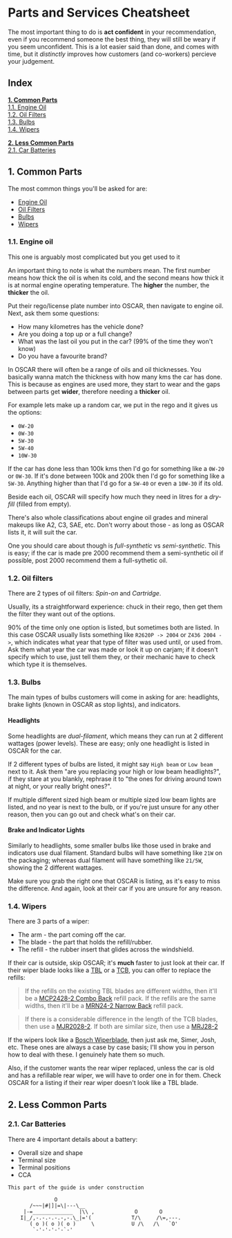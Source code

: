 # Parts and Services Cheatsheet
The most important thing to do is **act confident** in your recommendation, even if you recommend someone the best thing, they will still be weary if you seem unconfident. This is a lot easier said than done, and comes with time, but it *distinctly* improves how customers (and co-workers) percieve your judgement.

## Index
[**1. Common Parts**](#1-common-parts)\
[1.1. Engine Oil](#11-engine-oil)\
[1.2. Oil Filters](#12-oil-filters)\
[1.3. Bulbs](#13-bulbs)\
[1.4. Wipers](#14-wipers)

[**2. Less Common Parts**](#2-less-common-parts)\
[2.1. Car Batteries](#21-car-batteries)

## 1. Common Parts
The most common things you'll be asked for are:
- [Engine Oil](#11-engine-oil)
- [Oil Filters](#12-oil-filters)
- [Bulbs](#13-bulbs)
- [Wipers](#14-wipers)

### 1.1. Engine oil 
This one is arguably most complicated but you get used to it

An important thing to note is what the numbers mean. The first number means how thick the oil is when its cold, and the second means how thick it is at normal engine operating temperature. The **higher** the number, the **thicker** the oil.

Put their rego/license plate number into OSCAR, then navigate to engine oil. Next, ask them some questions:
- How many kilometres has the vehicle done?
- Are you doing a top up or a full change?
- What was the last oil you put in the car? (99% of the time they won't know)
- Do you have a favourite brand?

In OSCAR there will often be a range of oils and oil thicknesses. You basically wanna match the thickness with how many kms the car has done. This is because as engines are used more, they start to wear and the gaps between parts get **wider**, therefore needing a **thicker** oil.

For example lets make up a random car, we put in the rego and it gives us the options: 
- `0W-20`
- `0W-30`
- `5W-30`
- `5W-40`
- `10W-30`

If the car has done less than 100k kms then I'd go for something like a `0W-20` or `0W-30`. If it's done between 100k and 200k then I'd go for something like a `5W-30`. Anything higher than that I'd go for a `5W-40` or even a `10W-30` if its old.

Beside each oil, OSCAR will specify how much they need in litres for a *dry-fill* (filled from empty).

There's also whole classifications about engine oil grades and mineral makeups like A2, C3, SAE, etc. Don't worry about those - as long as OSCAR lists it, it will suit the car. 

One you should care about though is *full-synthetic* vs *semi-synthetic*. This is easy; if the car is made pre 2000 recommend them a semi-synthetic oil if possible, post 2000 recommend them a full-sythetic oil.

### 1.2. Oil filters
There are 2 types of oil filters: *Spin-on* and *Cartridge*. 

Usually, its a straightforward experience: chuck in their rego, then get them the filter they want out of the options.

90% of the time only one option is listed, but sometimes both are listed. In this case OSCAR usually lists something like `R2620P -> 2004` or `Z436 2004 ->`, which indicates what year that type of filter was used until, or used from. Ask them what year the car was made or look it up on carjam; if it doesn't specify which to use, just tell them they, or their mechanic have to check which type it is themselves.

### 1.3. Bulbs
The main types of bulbs customers will come in asking for are: headlights, brake lights (known in OSCAR as stop lights), and indicators.

#### Headlights
Some headlights are *dual-filament*, which means they can run at 2 different wattages (power levels). These are easy; only one headlight is listed in OSCAR for the car.

If 2 different types of bulbs are listed, it might say `High beam` or `Low beam` next to it. Ask them "are you replacing your high or low beam headlights?", if they stare at you blankly, rephrase it to "the ones for driving around town at night, or your really bright ones?".

If multiple different sized high beam or multiple sized low beam lights are listed, and no year is next to the bulb, or if you're just unsure for any other reason, then you can go out and check what's on their car.

#### Brake and Indicator Lights
Similarly to headlights, some smaller bulbs like those used in brake and indicators use dual filament. Standard bulbs will have something like `21W` on the packaging; whereas dual filament will have something like `21/5W`, showing the 2 different wattages. 

Make sure you grab the right one that OSCAR is listing, as it's easy to miss the difference. And again, look at their car if you are unsure for any reason.

### 1.4. Wipers
There are 3 parts of a wiper:
- The arm - the part coming off the car.
- The blade - the part that holds the refill/rubber.
- The refill - the rubber insert that glides across the windshield.

If their car is outside, skip OSCAR; it's **much** faster to just look at their car. If their wiper blade looks like a [TBL](https://www.supercheapauto.co.nz/p/tridon-tridon-wiper-blade-560mm-22-single---tbl22/213395.html) or a [TCB](https://www.supercheapauto.co.nz/p/tridon-tridon-curveblade-wiper-550mm-22-single---tcb22/343383.html#q=tcb&lang=en_NZ&start=2), you can offer to replace the refills: 

> If the refills on the existing TBL blades are different widths, then it'll be a [MCP2428-2 Combo Back](https://www.supercheapauto.co.nz/p/tridon-tridon-wiper-refills---metal-rail-combo-back-suits-6.5mm-and-7.5mm-mcp2428-2/213382.html#q=wiper%2Brefil&lang=en_NZ&start=5) refill pack. If the refills are the same widths, then it'll be a [MRN24-2 Narrow Back](https://www.supercheapauto.co.nz/p/tridon-tridon-wiper-refills---metal-rail-narrow-back-suits-6.5mm-mrn24-2/213378.html#q=wiper%2Brefil&lang=en_NZ&start=2) refill pack.

> If there is a considerable difference in the length of the TCB blades, then use a [MJR2028-2](https://www.supercheapauto.co.nz/p/tridon-tridon-wiper-refills---metal-rail-wide-back-suits-8.5mm-mrj2028-2/213383.html). If both are similar size, then use a [MRJ28-2](https://www.supercheapauto.co.nz/p/tridon-tridon-wiper-refills---rubber-8.5mm-28-2-pack---mrj28-2/602541.html)

If the wipers look like a [Bosch Wiperblade](https://www.supercheapauto.co.nz/p/bosch-bosch-aerotwin-wiper-blade-600mm-24-single---ap600u/562315.html#q=bosch%2Bwipers&lang=en_NZ&start=3), then just ask me, Simer, Josh, etc. These ones are always a case by case basis; I'll show you in person how to deal with these. I genuinely hate them so much.

Also, if the customer wants the rear wiper replaced, unless the car is old and has a refillable rear wiper, we will have to order one in for them. Check OSCAR for a listing if their rear wiper doesn't look like a TBL blade.

## 2. Less Common Parts

### 2.1. Car Batteries

There are 4 important details about a battery:
- Overall size and shape
- Terminal size
- Terminal positions
- CCA

```
This part of the guide is under construction

               O
       /~~~|#|]|=\|---\__
     |-=_____________  |\\ ,             O       O
    I|_/,-.-.-.-.-,-.\_|='(             T/\     /\=,---.
       ( o )( o )( o )     \            U /\   /\   `O'  
        `-'-'-'-'-`-'
```